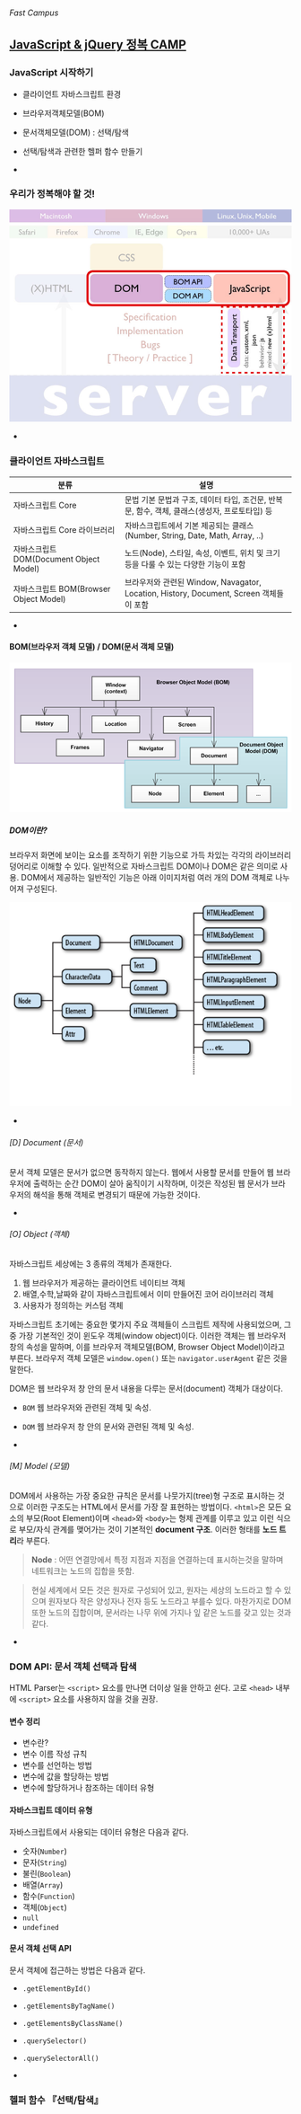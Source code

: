 ###### Fast Campus

## [JavaScript & jQuery 정복 CAMP](http://www.fastcampus.co.kr/dev_camp_jst/)

### JavaScript 시작하기

- 클라이언트 자바스크립트 환경
- 브라우저객체모델(BOM)
- 문서객체모델(DOM) : 선택/탐색
- 선택/탐색과 관련한 헬퍼 함수 만들기

-

### 우리가 정복해야 할 것!

[![DOM+Javascript](../Assets/DOM+Javascript.jpg)](http://www.slideshare.net/drprolix/front-end-engineering-yui-gallery-and-your-future)

-

### 클라이언트 자바스크립트

분류 | 설명
--- | ---
자바스크립트 Core | 문법 기본 문법과 구조, 데이터 타입, 조건문, 반복문, 함수, 객체, 클래스(생성자, 프로토타입) 등
자바스크립트 Core 라이브러리 | 자바스크립트에서 기본 제공되는 클래스(Number, String, Date, Math, Array, ..)
자바스크립트 DOM(Document Object Model) | 노드(Node), 스타일, 속성, 이벤트, 위치 및 크기 등을 다룰 수 있는 다양한 기능이 포함
자바스크립트 BOM(Browser Object Model) | 브라우저와 관련된 Window, Navagator, Location, History, Document, Screen 객체들이 포함

-

#### BOM(브라우저 객체 모델) / DOM(문서 객체 모델)

![BOM-DOM](../Assets/BOM-DOM.png)

##### DOM이란?

브라우저 화면에 보이는 요소를 조작하기 위한 기능으로 가득 차있는 각각의 라이브러리 덩어리로 이해할 수 있다.
일반적으로 자바스크립트 DOM이나 DOM은 같은 의미로 사용. DOM에서 제공하는 일반적인 기능은 아래 이미지처럼 여러 개의 DOM 객체로 나누어져 구성된다.

![DOM](../Assets/DOM.png)

-

###### [D] Document (문서)

문서 객체 모델은 문서가 없으면 동작하지 않는다. 웹에서 사용할 문서를 만들어 웹 브라우저에 출력하는 순간 DOM이 살아 움직이기 시작하며,
이것은 작성된 웹 문서가 브라우저의 해석을 통해 객체로 변경되기 때문에 가능한 것이다.

-

###### [O] Object (객체)

자바스크립트 세상에는 3 종류의 객체가 존재한다.

1. 웹 브라우저가 제공하는 클라이언트 네이티브 객체
1. 배열,수학,날짜와 같이 자바스크립트에서 이미 만들어진 코어 라이브러리 객체
1. 사용자가 정의하는 커스텀 객체

자바스크립트 초기에는 중요한 몇가지 주요 객체들이 스크립트 제작에 사용되었으며, 그 중 가장 기본적인 것이 윈도우 객체(window object)이다.
이러한 객체는 웹 브라우저 창의 속성을 말하며, 이를 브라우저 객체모델(BOM, Browser Object Model)이라고 부른다.
브라우저 객체 모델은 `window.open()` 또는 `navigator.userAgent` 같은 것을 말한다.

DOM은 웹 브라우저 창 안의 문서 내용을 다루는 문서(document) 객체가 대상이다.

- `BOM` 웹 브라우저와 관련된 객체 및 속성.
- `DOM` 웹 브라우저 창 안의 문서와 관련된 객체 및 속성.

-

###### [M] Model (모델)

DOM에서 사용하는 가장 중요한 규칙은 문서를 나뭇가지(tree)형 구조로 표시하는 것으로 이러한 구조도는 HTML에서 문서를 가장 잘 표현하는 방법이다.
`<html>`은 모든 요소의 부모(Root Element)이며 `<head>`와 `<body>`는 형제 관계를 이루고 있고 이런 식으로 부모/자식 관계를 맺어가는 것이
기본적인 **document 구조**. 이러한 형태를 **노드 트리**라 부른다.

> **Node** : 어떤 연결망에서 특정 지점과 지점을 연결하는데 표시하는것을 말하며 네트워크는 노드의 집합을 뜻함.

> 현실 세계에서 모든 것은 원자로 구성되어 있고, 원자는 세상의 노드라고 할 수 있으며 원자보다 작은 양성자나 전자 등도 노드라고 부를수 있다.
> 마찬가지로 DOM 또한 노드의 집합이며, 문서라는 나무 위에 가지나 잎 같은 노드를 갖고 있는 것과 같다.

-

### DOM API: 문서 객체 선택과 탐색

HTML Parser는 `<script>` 요소를 만나면 더이상 일을 안하고 쉰다.
고로 `<head>` 내부에 `<script>` 요소를 사용하지 않을 것을 권장.

#### 변수 정리

- 변수란?
- 변수 이름 작성 규칙
- 변수를 선언하는 방법
- 변수에 값을 할당하는 방법
- 변수에 할당하거나 참조하는 데이터 유형

#### 자바스크립트 데이터 유형

자바스크립트에서 사용되는 데이터 유형은 다음과 같다.

- 숫자(`Number`)
- 문자(`String`)
- 불린(`Boolean`)
- 배열(`Array`)
- 함수(`Function`)
- 객체(`Object`)
- `null`
- `undefined`

#### 문서 객체 선택 API

문서 객체에 접근하는 방법은 다음과 같다.

- `.getElementById()`
- `.getElementsByTagName()`
- `.getElementsByClassName()`
- `.querySelector()`
- `.querySelectorAll()`

-

### 헬퍼 함수 『선택/탐색』



